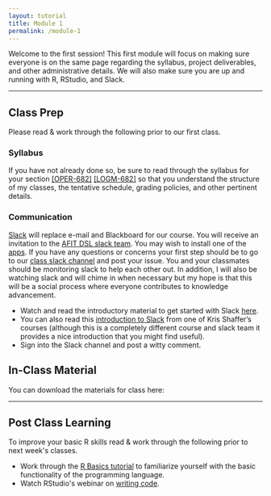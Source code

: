 ```yaml
---
layout: tutorial
title: Module 1
permalink: /module-1
---
```


Welcome to the first session! This first module will focus on making sure everyone is on the same page regarding the syllabus, project deliverables, and other administrative details.  We will also make sure you are up and running with R, RStudio, and Slack.

<hr>


## Class Prep

Please read & work through the following prior to our first class. 

### Syllabus

If you have not already done so, be sure to read through the syllabus for your section [[OPER-682]](oper682) [[LOGM-682]](logm682) so that you understand the structure of my classes, the tentative schedule, grading policies, and other pertinent details.

### Communication

[Slack](https://slack.com/) will replace e-mail and Blackboard for our course. You will receive an invitation to the [AFIT DSL slack team](https://afit-dsl.slack.com/). You may wish to install one of the [apps](https://slack.com/downloads/osx). If you have any questions or concerns your first step should be to go to our [class slack channel](https://afit-dsl.slack.com/) and post your issue.  You and your classmates should be monitoring slack to help each other out. In addition, I will also be watching slack and will chime in when necessary but my hope is that this will be a social process where everyone contributes to knowledge advancement.

- Watch and read the introductory material to get started with Slack [here](https://slack.com/is).
- You can also read this [introduction to Slack](https://vimeo.com/133692325) from one of Kris Shaffer’s courses (although this is a completely different course and slack team it provides a nice introduction that you might find useful). 
- Sign into the Slack channel and post a witty comment.

## In-Class Material

You can download the materials for class here: &nbsp; <a href="" style="color:black;"><i class="fa fa-cloud-download" style="font-size:1em"></i></a>

<hr>

## Post Class Learning 

To improve your basic R skills read & work through the following prior to next week's classes. 

- Work through the [R Basics tutorial](basics) to familiarize yourself with the basic functionality of the programming language.
- Watch RStudio's webinar on [writing code](https://www.rstudio.com/resources/webinars/rstudio-essentials-webinar-series-part-1/).

